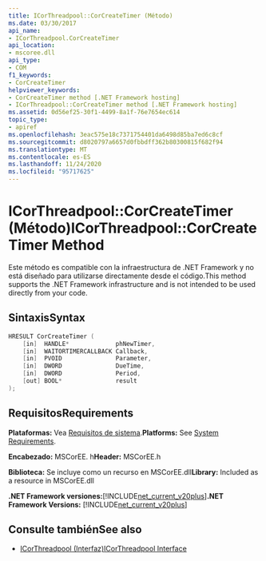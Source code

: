 ```yaml
---
title: ICorThreadpool::CorCreateTimer (Método)
ms.date: 03/30/2017
api_name:
- ICorThreadpool.CorCreateTimer
api_location:
- mscoree.dll
api_type:
- COM
f1_keywords:
- CorCreateTimer
helpviewer_keywords:
- CorCreateTimer method [.NET Framework hosting]
- ICorThreadpool::CorCreateTimer method [.NET Framework hosting]
ms.assetid: 0d56ef25-30f1-4499-8a1f-76e7654ec614
topic_type:
- apiref
ms.openlocfilehash: 3eac575e18c7371754401da6498d85ba7ed6c8cf
ms.sourcegitcommit: d8020797a6657d0fbbdff362b80300815f682f94
ms.translationtype: MT
ms.contentlocale: es-ES
ms.lasthandoff: 11/24/2020
ms.locfileid: "95717625"
---
```

# <a name="icorthreadpoolcorcreatetimer-method"></a><span data-ttu-id="0fc5a-102">ICorThreadpool::CorCreateTimer (Método)</span><span class="sxs-lookup"><span data-stu-id="0fc5a-102">ICorThreadpool::CorCreateTimer Method</span></span>

<span data-ttu-id="0fc5a-103">Este método es compatible con la infraestructura de .NET Framework y no está diseñado para utilizarse directamente desde el código.</span><span class="sxs-lookup"><span data-stu-id="0fc5a-103">This method supports the .NET Framework infrastructure and is not intended to be used directly from your code.</span></span>  
  
## <a name="syntax"></a><span data-ttu-id="0fc5a-104">Sintaxis</span><span class="sxs-lookup"><span data-stu-id="0fc5a-104">Syntax</span></span>  
  
```cpp  
HRESULT CorCreateTimer (  
    [in]  HANDLE*             phNewTimer,  
    [in]  WAITORTIMERCALLBACK Callback,  
    [in]  PVOID               Parameter,  
    [in]  DWORD               DueTime,  
    [in]  DWORD               Period,  
    [out] BOOL*               result  
);  
```  
  
## <a name="requirements"></a><span data-ttu-id="0fc5a-105">Requisitos</span><span class="sxs-lookup"><span data-stu-id="0fc5a-105">Requirements</span></span>  

 <span data-ttu-id="0fc5a-106">**Plataformas:** Vea [Requisitos de sistema](../../get-started/system-requirements.md).</span><span class="sxs-lookup"><span data-stu-id="0fc5a-106">**Platforms:** See [System Requirements](../../get-started/system-requirements.md).</span></span>  
  
 <span data-ttu-id="0fc5a-107">**Encabezado:** MSCorEE. h</span><span class="sxs-lookup"><span data-stu-id="0fc5a-107">**Header:** MSCorEE.h</span></span>  
  
 <span data-ttu-id="0fc5a-108">**Biblioteca:** Se incluye como un recurso en MSCorEE.dll</span><span class="sxs-lookup"><span data-stu-id="0fc5a-108">**Library:** Included as a resource in MSCorEE.dll</span></span>  
  
 <span data-ttu-id="0fc5a-109">**.NET Framework versiones:**[!INCLUDE[net_current_v20plus](../../../../includes/net-current-v20plus-md.md)]</span><span class="sxs-lookup"><span data-stu-id="0fc5a-109">**.NET Framework Versions:** [!INCLUDE[net_current_v20plus](../../../../includes/net-current-v20plus-md.md)]</span></span>  
  
## <a name="see-also"></a><span data-ttu-id="0fc5a-110">Consulte también</span><span class="sxs-lookup"><span data-stu-id="0fc5a-110">See also</span></span>

- [<span data-ttu-id="0fc5a-111">ICorThreadpool (Interfaz)</span><span class="sxs-lookup"><span data-stu-id="0fc5a-111">ICorThreadpool Interface</span></span>](icorthreadpool-interface.md)
